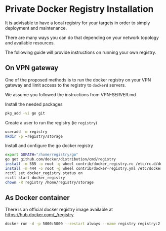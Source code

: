 # Private Docker Registry Installation

It is advisable to have a local registry for your targets in order to simply deployment and maintenance.

There are many ways you can do that depending on your network topology and available resources.

The following guide will provide instructions on running your own registry.

## On VPN gateway
One of the proposed methods is to run the docker registry on your VPN gateway and limit access to the registry to `dockerd` servers.

We assume you followed the instructions from VPN-SERVER.md

Install the needed packages
```sh
pkg_add -vi go git
```

Create a user to run the registry (ie `registry`)
```sh
useradd -m registry
mkdir -p ~registry/storage
```

Install and configure the go docker registry
```sh
export GOPATH="/home/registry/go"
go get github.com/docker/distribution/cmd/registry
install -m 555 -o root -g wheel contrib/docker_registry.rc /etc/rc.d/docker_registry
install -m 444 -o root -g wheel contrib/docker-registry.yml /etc/docker-registry.yml
rcctl set docker_registry status on
rcctl start docker_registry
chown -R registry /home/registry/storage
```

## As Docker container
There is an official docker registry image available at https://hub.docker.com/_/registry
```sh
docker run -d -p 5000:5000 --restart always --name registry registry:2
```
